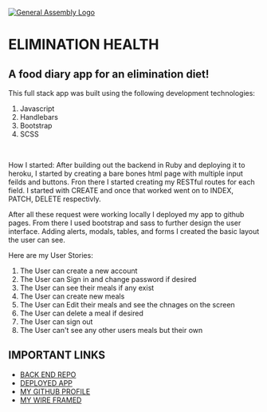 [![General Assembly Logo](https://camo.githubusercontent.com/1a91b05b8f4d44b5bbfb83abac2b0996d8e26c92/687474703a2f2f692e696d6775722e636f6d2f6b6538555354712e706e67)](https://generalassemb.ly/education/web-development-immersive)


<h1> ELIMINATION HEALTH </h1>

<h2> A food diary app for an elimination diet! </h2>

<p>
This full stack app was built using the following development technologies:
  <ol>
    <li>Javascript</li>
    <li>Handlebars</li>
    <li>Bootstrap</li>
    <li>SCSS</li>
  </ol>

  <br>

  How I started:
    After building out the backend in Ruby and deploying it to heroku, I started by creating a bare bones html page with multiple input feilds and buttons. Fron there I started creating my RESTful routes for each field. I started with CREATE and once that worked went on to INDEX, PATCH, DELETE respectivly.

After all these request were working locally I deployed my app to github pages. From there I used bootstrap and sass to further design the user interface. Adding alerts, modals, tables, and forms I created the basic layout the user can see.

Here are my User Stories:
  <ol>
    <li>The User can create a new account</li>
    <li>The User can Sign in and change password if desired</li>
    <li>The User can see their meals if any exist</li>
    <li>The User can create new meals</li>
    <li>The User can Edit their meals and see the chnages on the screen</li>
    <li>The User can delete a meal if desired</li>
    <li>The User can sign out</li>
    <li>The User can't see any other users meals but their own</li>
  </ol>

  <h2>IMPORTANT LINKS</h2>

  <ul>
    <li><a href="https://github.com/mario7746/Elimination-Health-API">BACK END REPO </a></li>
    <li><a href="https://mario7746.github.io/Elimination-Health"> DEPLOYED APP </a></li>
    <li><a href="https://github.com/mario7746"> MY GITHUB PROFILE </a></li>
    <li><a href="http://imgur.com/a/g7LRD"> MY WIRE FRAMED </a></li>
  </ul>
